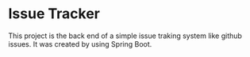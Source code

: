 # Issue Tracker

This project is the back end of a simple issue traking system like github issues. It was created by using Spring Boot. 
